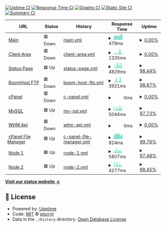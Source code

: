 [![Uptime CI](https://github.com/pythoniaweb/statusboom/workflows/Uptime%20CI/badge.svg)](https://github.com/pythoniaweb/statusboom/actions?query=workflow%3A%22Uptime+CI%22)
[![Response Time CI](https://github.com/pythoniaweb/statusboom/workflows/Response%20Time%20CI/badge.svg)](https://github.com/pythoniaweb/statusboom/actions?query=workflow%3A%22Response+Time+CI%22)
[![Graphs CI](https://github.com/pythoniaweb/statusboom/workflows/Graphs%20CI/badge.svg)](https://github.com/pythoniaweb/statusboom/actions?query=workflow%3A%22Graphs+CI%22)
[![Static Site CI](https://github.com/pythoniaweb/statusboom/workflows/Static%20Site%20CI/badge.svg)](https://github.com/pythoniaweb/statusboom/actions?query=workflow%3A%22Static+Site+CI%22)
[![Summary CI](https://github.com/pythoniaweb/statusboom/workflows/Summary%20CI/badge.svg)](https://github.com/pythoniaweb/statusboom/actions?query=workflow%3A%22Summary+CI%22)

<!--start: status pages-->
<!-- This summary is generated by Upptime (https://github.com/upptime/upptime) -->
<!-- Do not edit this manually, your changes will be overwritten -->
<!-- prettier-ignore -->
| URL | Status | History | Response Time | Uptime |
| --- | ------ | ------- | ------------- | ------ |
| <img alt="" src="https://icons.duckduckgo.com/ip3/boomhost.ml.ico" height="13"> [Main](http://boomhost.ml/index.php) | 🟥 Down | [main.yml](https://github.com/pythoniaweb/statusboom/commits/HEAD/history/main.yml) | <details><summary><img alt="Response time graph" src="./graphs/main/response-time-week.png" height="20"> 479ms</summary><br><a href="https://status.boomhost.ml/history/main"><img alt="Response time 728" src="https://img.shields.io/endpoint?url=https%3A%2F%2Fraw.githubusercontent.com%2Fpythoniaweb%2Fstatusboom%2FHEAD%2Fapi%2Fmain%2Fresponse-time.json"></a><br><a href="https://status.boomhost.ml/history/main"><img alt="24-hour response time 457" src="https://img.shields.io/endpoint?url=https%3A%2F%2Fraw.githubusercontent.com%2Fpythoniaweb%2Fstatusboom%2FHEAD%2Fapi%2Fmain%2Fresponse-time-day.json"></a><br><a href="https://status.boomhost.ml/history/main"><img alt="7-day response time 479" src="https://img.shields.io/endpoint?url=https%3A%2F%2Fraw.githubusercontent.com%2Fpythoniaweb%2Fstatusboom%2FHEAD%2Fapi%2Fmain%2Fresponse-time-week.json"></a><br><a href="https://status.boomhost.ml/history/main"><img alt="30-day response time 698" src="https://img.shields.io/endpoint?url=https%3A%2F%2Fraw.githubusercontent.com%2Fpythoniaweb%2Fstatusboom%2FHEAD%2Fapi%2Fmain%2Fresponse-time-month.json"></a><br><a href="https://status.boomhost.ml/history/main"><img alt="1-year response time 728" src="https://img.shields.io/endpoint?url=https%3A%2F%2Fraw.githubusercontent.com%2Fpythoniaweb%2Fstatusboom%2FHEAD%2Fapi%2Fmain%2Fresponse-time-year.json"></a></details> | <details><summary><a href="https://status.boomhost.ml/history/main">0.00%</a></summary><a href="https://status.boomhost.ml/history/main"><img alt="All-time uptime 63.19%" src="https://img.shields.io/endpoint?url=https%3A%2F%2Fraw.githubusercontent.com%2Fpythoniaweb%2Fstatusboom%2FHEAD%2Fapi%2Fmain%2Fuptime.json"></a><br><a href="https://status.boomhost.ml/history/main"><img alt="24-hour uptime 0.00%" src="https://img.shields.io/endpoint?url=https%3A%2F%2Fraw.githubusercontent.com%2Fpythoniaweb%2Fstatusboom%2FHEAD%2Fapi%2Fmain%2Fuptime-day.json"></a><br><a href="https://status.boomhost.ml/history/main"><img alt="7-day uptime 0.00%" src="https://img.shields.io/endpoint?url=https%3A%2F%2Fraw.githubusercontent.com%2Fpythoniaweb%2Fstatusboom%2FHEAD%2Fapi%2Fmain%2Fuptime-week.json"></a><br><a href="https://status.boomhost.ml/history/main"><img alt="30-day uptime 0.00%" src="https://img.shields.io/endpoint?url=https%3A%2F%2Fraw.githubusercontent.com%2Fpythoniaweb%2Fstatusboom%2FHEAD%2Fapi%2Fmain%2Fuptime-month.json"></a><br><a href="https://status.boomhost.ml/history/main"><img alt="1-year uptime 63.19%" src="https://img.shields.io/endpoint?url=https%3A%2F%2Fraw.githubusercontent.com%2Fpythoniaweb%2Fstatusboom%2FHEAD%2Fapi%2Fmain%2Fuptime-year.json"></a></details>
| <img alt="" src="https://icons.duckduckgo.com/ip3/area.boomhost.ml.ico" height="13"> [Client Area](http://area.boomhost.ml/login.php) | 🟥 Down | [client-area.yml](https://github.com/pythoniaweb/statusboom/commits/HEAD/history/client-area.yml) | <details><summary><img alt="Response time graph" src="./graphs/client-area/response-time-week.png" height="20"> 1335ms</summary><br><a href="https://status.boomhost.ml/history/client-area"><img alt="Response time 954" src="https://img.shields.io/endpoint?url=https%3A%2F%2Fraw.githubusercontent.com%2Fpythoniaweb%2Fstatusboom%2FHEAD%2Fapi%2Fclient-area%2Fresponse-time.json"></a><br><a href="https://status.boomhost.ml/history/client-area"><img alt="24-hour response time 775" src="https://img.shields.io/endpoint?url=https%3A%2F%2Fraw.githubusercontent.com%2Fpythoniaweb%2Fstatusboom%2FHEAD%2Fapi%2Fclient-area%2Fresponse-time-day.json"></a><br><a href="https://status.boomhost.ml/history/client-area"><img alt="7-day response time 1335" src="https://img.shields.io/endpoint?url=https%3A%2F%2Fraw.githubusercontent.com%2Fpythoniaweb%2Fstatusboom%2FHEAD%2Fapi%2Fclient-area%2Fresponse-time-week.json"></a><br><a href="https://status.boomhost.ml/history/client-area"><img alt="30-day response time 1271" src="https://img.shields.io/endpoint?url=https%3A%2F%2Fraw.githubusercontent.com%2Fpythoniaweb%2Fstatusboom%2FHEAD%2Fapi%2Fclient-area%2Fresponse-time-month.json"></a><br><a href="https://status.boomhost.ml/history/client-area"><img alt="1-year response time 954" src="https://img.shields.io/endpoint?url=https%3A%2F%2Fraw.githubusercontent.com%2Fpythoniaweb%2Fstatusboom%2FHEAD%2Fapi%2Fclient-area%2Fresponse-time-year.json"></a></details> | <details><summary><a href="https://status.boomhost.ml/history/client-area">0.00%</a></summary><a href="https://status.boomhost.ml/history/client-area"><img alt="All-time uptime 63.17%" src="https://img.shields.io/endpoint?url=https%3A%2F%2Fraw.githubusercontent.com%2Fpythoniaweb%2Fstatusboom%2FHEAD%2Fapi%2Fclient-area%2Fuptime.json"></a><br><a href="https://status.boomhost.ml/history/client-area"><img alt="24-hour uptime 0.00%" src="https://img.shields.io/endpoint?url=https%3A%2F%2Fraw.githubusercontent.com%2Fpythoniaweb%2Fstatusboom%2FHEAD%2Fapi%2Fclient-area%2Fuptime-day.json"></a><br><a href="https://status.boomhost.ml/history/client-area"><img alt="7-day uptime 0.00%" src="https://img.shields.io/endpoint?url=https%3A%2F%2Fraw.githubusercontent.com%2Fpythoniaweb%2Fstatusboom%2FHEAD%2Fapi%2Fclient-area%2Fuptime-week.json"></a><br><a href="https://status.boomhost.ml/history/client-area"><img alt="30-day uptime 0.00%" src="https://img.shields.io/endpoint?url=https%3A%2F%2Fraw.githubusercontent.com%2Fpythoniaweb%2Fstatusboom%2FHEAD%2Fapi%2Fclient-area%2Fuptime-month.json"></a><br><a href="https://status.boomhost.ml/history/client-area"><img alt="1-year uptime 63.17%" src="https://img.shields.io/endpoint?url=https%3A%2F%2Fraw.githubusercontent.com%2Fpythoniaweb%2Fstatusboom%2FHEAD%2Fapi%2Fclient-area%2Fuptime-year.json"></a></details>
| <img alt="" src="https://icons.duckduckgo.com/ip3/status.boomhost.ml.ico" height="13"> [Status Page](http://status.boomhost.ml/index.html) | 🟩 Up | [status-page.yml](https://github.com/pythoniaweb/statusboom/commits/HEAD/history/status-page.yml) | <details><summary><img alt="Response time graph" src="./graphs/status-page/response-time-week.png" height="20"> 4829ms</summary><br><a href="https://status.boomhost.ml/history/status-page"><img alt="Response time 3408" src="https://img.shields.io/endpoint?url=https%3A%2F%2Fraw.githubusercontent.com%2Fpythoniaweb%2Fstatusboom%2FHEAD%2Fapi%2Fstatus-page%2Fresponse-time.json"></a><br><a href="https://status.boomhost.ml/history/status-page"><img alt="24-hour response time 5828" src="https://img.shields.io/endpoint?url=https%3A%2F%2Fraw.githubusercontent.com%2Fpythoniaweb%2Fstatusboom%2FHEAD%2Fapi%2Fstatus-page%2Fresponse-time-day.json"></a><br><a href="https://status.boomhost.ml/history/status-page"><img alt="7-day response time 4829" src="https://img.shields.io/endpoint?url=https%3A%2F%2Fraw.githubusercontent.com%2Fpythoniaweb%2Fstatusboom%2FHEAD%2Fapi%2Fstatus-page%2Fresponse-time-week.json"></a><br><a href="https://status.boomhost.ml/history/status-page"><img alt="30-day response time 4880" src="https://img.shields.io/endpoint?url=https%3A%2F%2Fraw.githubusercontent.com%2Fpythoniaweb%2Fstatusboom%2FHEAD%2Fapi%2Fstatus-page%2Fresponse-time-month.json"></a><br><a href="https://status.boomhost.ml/history/status-page"><img alt="1-year response time 3408" src="https://img.shields.io/endpoint?url=https%3A%2F%2Fraw.githubusercontent.com%2Fpythoniaweb%2Fstatusboom%2FHEAD%2Fapi%2Fstatus-page%2Fresponse-time-year.json"></a></details> | <details><summary><a href="https://status.boomhost.ml/history/status-page">98.44%</a></summary><a href="https://status.boomhost.ml/history/status-page"><img alt="All-time uptime 41.64%" src="https://img.shields.io/endpoint?url=https%3A%2F%2Fraw.githubusercontent.com%2Fpythoniaweb%2Fstatusboom%2FHEAD%2Fapi%2Fstatus-page%2Fuptime.json"></a><br><a href="https://status.boomhost.ml/history/status-page"><img alt="24-hour uptime 97.36%" src="https://img.shields.io/endpoint?url=https%3A%2F%2Fraw.githubusercontent.com%2Fpythoniaweb%2Fstatusboom%2FHEAD%2Fapi%2Fstatus-page%2Fuptime-day.json"></a><br><a href="https://status.boomhost.ml/history/status-page"><img alt="7-day uptime 98.44%" src="https://img.shields.io/endpoint?url=https%3A%2F%2Fraw.githubusercontent.com%2Fpythoniaweb%2Fstatusboom%2FHEAD%2Fapi%2Fstatus-page%2Fuptime-week.json"></a><br><a href="https://status.boomhost.ml/history/status-page"><img alt="30-day uptime 94.08%" src="https://img.shields.io/endpoint?url=https%3A%2F%2Fraw.githubusercontent.com%2Fpythoniaweb%2Fstatusboom%2FHEAD%2Fapi%2Fstatus-page%2Fuptime-month.json"></a><br><a href="https://status.boomhost.ml/history/status-page"><img alt="1-year uptime 41.64%" src="https://img.shields.io/endpoint?url=https%3A%2F%2Fraw.githubusercontent.com%2Fpythoniaweb%2Fstatusboom%2FHEAD%2Fapi%2Fstatus-page%2Fuptime-year.json"></a></details>
| <img alt="" src="https://icons.duckduckgo.com/ip3/myftp.boomhost.ml.ico" height="13"> [BoomHost FTP](http://myftp.boomhost.ml/index.html) | 🟥 Down | [boom-host-ftp.yml](https://github.com/pythoniaweb/statusboom/commits/HEAD/history/boom-host-ftp.yml) | <details><summary><img alt="Response time graph" src="./graphs/boom-host-ftp/response-time-week.png" height="20"> 3921ms</summary><br><a href="https://status.boomhost.ml/history/boom-host-ftp"><img alt="Response time 2637" src="https://img.shields.io/endpoint?url=https%3A%2F%2Fraw.githubusercontent.com%2Fpythoniaweb%2Fstatusboom%2FHEAD%2Fapi%2Fboom-host-ftp%2Fresponse-time.json"></a><br><a href="https://status.boomhost.ml/history/boom-host-ftp"><img alt="24-hour response time 5781" src="https://img.shields.io/endpoint?url=https%3A%2F%2Fraw.githubusercontent.com%2Fpythoniaweb%2Fstatusboom%2FHEAD%2Fapi%2Fboom-host-ftp%2Fresponse-time-day.json"></a><br><a href="https://status.boomhost.ml/history/boom-host-ftp"><img alt="7-day response time 3921" src="https://img.shields.io/endpoint?url=https%3A%2F%2Fraw.githubusercontent.com%2Fpythoniaweb%2Fstatusboom%2FHEAD%2Fapi%2Fboom-host-ftp%2Fresponse-time-week.json"></a><br><a href="https://status.boomhost.ml/history/boom-host-ftp"><img alt="30-day response time 3934" src="https://img.shields.io/endpoint?url=https%3A%2F%2Fraw.githubusercontent.com%2Fpythoniaweb%2Fstatusboom%2FHEAD%2Fapi%2Fboom-host-ftp%2Fresponse-time-month.json"></a><br><a href="https://status.boomhost.ml/history/boom-host-ftp"><img alt="1-year response time 2637" src="https://img.shields.io/endpoint?url=https%3A%2F%2Fraw.githubusercontent.com%2Fpythoniaweb%2Fstatusboom%2FHEAD%2Fapi%2Fboom-host-ftp%2Fresponse-time-year.json"></a></details> | <details><summary><a href="https://status.boomhost.ml/history/boom-host-ftp">98.87%</a></summary><a href="https://status.boomhost.ml/history/boom-host-ftp"><img alt="All-time uptime 98.58%" src="https://img.shields.io/endpoint?url=https%3A%2F%2Fraw.githubusercontent.com%2Fpythoniaweb%2Fstatusboom%2FHEAD%2Fapi%2Fboom-host-ftp%2Fuptime.json"></a><br><a href="https://status.boomhost.ml/history/boom-host-ftp"><img alt="24-hour uptime 95.95%" src="https://img.shields.io/endpoint?url=https%3A%2F%2Fraw.githubusercontent.com%2Fpythoniaweb%2Fstatusboom%2FHEAD%2Fapi%2Fboom-host-ftp%2Fuptime-day.json"></a><br><a href="https://status.boomhost.ml/history/boom-host-ftp"><img alt="7-day uptime 98.87%" src="https://img.shields.io/endpoint?url=https%3A%2F%2Fraw.githubusercontent.com%2Fpythoniaweb%2Fstatusboom%2FHEAD%2Fapi%2Fboom-host-ftp%2Fuptime-week.json"></a><br><a href="https://status.boomhost.ml/history/boom-host-ftp"><img alt="30-day uptime 95.99%" src="https://img.shields.io/endpoint?url=https%3A%2F%2Fraw.githubusercontent.com%2Fpythoniaweb%2Fstatusboom%2FHEAD%2Fapi%2Fboom-host-ftp%2Fuptime-month.json"></a><br><a href="https://status.boomhost.ml/history/boom-host-ftp"><img alt="1-year uptime 98.58%" src="https://img.shields.io/endpoint?url=https%3A%2F%2Fraw.githubusercontent.com%2Fpythoniaweb%2Fstatusboom%2FHEAD%2Fapi%2Fboom-host-ftp%2Fuptime-year.json"></a></details>
| <img alt="" src="https://icons.duckduckgo.com/ip3/cpanel.boomhost.ml.ico" height="13"> [cPanel](https://cpanel.boomhost.ml) | 🟥 Down | [c-panel.yml](https://github.com/pythoniaweb/statusboom/commits/HEAD/history/c-panel.yml) | <details><summary><img alt="Response time graph" src="./graphs/c-panel/response-time-week.png" height="20"> 0ms</summary><br><a href="https://status.boomhost.ml/history/c-panel"><img alt="Response time 1035" src="https://img.shields.io/endpoint?url=https%3A%2F%2Fraw.githubusercontent.com%2Fpythoniaweb%2Fstatusboom%2FHEAD%2Fapi%2Fc-panel%2Fresponse-time.json"></a><br><a href="https://status.boomhost.ml/history/c-panel"><img alt="24-hour response time 0" src="https://img.shields.io/endpoint?url=https%3A%2F%2Fraw.githubusercontent.com%2Fpythoniaweb%2Fstatusboom%2FHEAD%2Fapi%2Fc-panel%2Fresponse-time-day.json"></a><br><a href="https://status.boomhost.ml/history/c-panel"><img alt="7-day response time 0" src="https://img.shields.io/endpoint?url=https%3A%2F%2Fraw.githubusercontent.com%2Fpythoniaweb%2Fstatusboom%2FHEAD%2Fapi%2Fc-panel%2Fresponse-time-week.json"></a><br><a href="https://status.boomhost.ml/history/c-panel"><img alt="30-day response time 0" src="https://img.shields.io/endpoint?url=https%3A%2F%2Fraw.githubusercontent.com%2Fpythoniaweb%2Fstatusboom%2FHEAD%2Fapi%2Fc-panel%2Fresponse-time-month.json"></a><br><a href="https://status.boomhost.ml/history/c-panel"><img alt="1-year response time 1035" src="https://img.shields.io/endpoint?url=https%3A%2F%2Fraw.githubusercontent.com%2Fpythoniaweb%2Fstatusboom%2FHEAD%2Fapi%2Fc-panel%2Fresponse-time-year.json"></a></details> | <details><summary><a href="https://status.boomhost.ml/history/c-panel">0.00%</a></summary><a href="https://status.boomhost.ml/history/c-panel"><img alt="All-time uptime 63.20%" src="https://img.shields.io/endpoint?url=https%3A%2F%2Fraw.githubusercontent.com%2Fpythoniaweb%2Fstatusboom%2FHEAD%2Fapi%2Fc-panel%2Fuptime.json"></a><br><a href="https://status.boomhost.ml/history/c-panel"><img alt="24-hour uptime 0.00%" src="https://img.shields.io/endpoint?url=https%3A%2F%2Fraw.githubusercontent.com%2Fpythoniaweb%2Fstatusboom%2FHEAD%2Fapi%2Fc-panel%2Fuptime-day.json"></a><br><a href="https://status.boomhost.ml/history/c-panel"><img alt="7-day uptime 0.00%" src="https://img.shields.io/endpoint?url=https%3A%2F%2Fraw.githubusercontent.com%2Fpythoniaweb%2Fstatusboom%2FHEAD%2Fapi%2Fc-panel%2Fuptime-week.json"></a><br><a href="https://status.boomhost.ml/history/c-panel"><img alt="30-day uptime 0.00%" src="https://img.shields.io/endpoint?url=https%3A%2F%2Fraw.githubusercontent.com%2Fpythoniaweb%2Fstatusboom%2FHEAD%2Fapi%2Fc-panel%2Fuptime-month.json"></a><br><a href="https://status.boomhost.ml/history/c-panel"><img alt="1-year uptime 63.20%" src="https://img.shields.io/endpoint?url=https%3A%2F%2Fraw.githubusercontent.com%2Fpythoniaweb%2Fstatusboom%2FHEAD%2Fapi%2Fc-panel%2Fuptime-year.json"></a></details>
| <img alt="" src="https://icons.duckduckgo.com/ip3/mysql.boomhost.ml.ico" height="13"> [MySQL](http://mysql.boomhost.ml/index.html) | 🟩 Up | [my-sql.yml](https://github.com/pythoniaweb/statusboom/commits/HEAD/history/my-sql.yml) | <details><summary><img alt="Response time graph" src="./graphs/my-sql/response-time-week.png" height="20"> 5044ms</summary><br><a href="https://status.boomhost.ml/history/my-sql"><img alt="Response time 3005" src="https://img.shields.io/endpoint?url=https%3A%2F%2Fraw.githubusercontent.com%2Fpythoniaweb%2Fstatusboom%2FHEAD%2Fapi%2Fmy-sql%2Fresponse-time.json"></a><br><a href="https://status.boomhost.ml/history/my-sql"><img alt="24-hour response time 4883" src="https://img.shields.io/endpoint?url=https%3A%2F%2Fraw.githubusercontent.com%2Fpythoniaweb%2Fstatusboom%2FHEAD%2Fapi%2Fmy-sql%2Fresponse-time-day.json"></a><br><a href="https://status.boomhost.ml/history/my-sql"><img alt="7-day response time 5044" src="https://img.shields.io/endpoint?url=https%3A%2F%2Fraw.githubusercontent.com%2Fpythoniaweb%2Fstatusboom%2FHEAD%2Fapi%2Fmy-sql%2Fresponse-time-week.json"></a><br><a href="https://status.boomhost.ml/history/my-sql"><img alt="30-day response time 4606" src="https://img.shields.io/endpoint?url=https%3A%2F%2Fraw.githubusercontent.com%2Fpythoniaweb%2Fstatusboom%2FHEAD%2Fapi%2Fmy-sql%2Fresponse-time-month.json"></a><br><a href="https://status.boomhost.ml/history/my-sql"><img alt="1-year response time 3005" src="https://img.shields.io/endpoint?url=https%3A%2F%2Fraw.githubusercontent.com%2Fpythoniaweb%2Fstatusboom%2FHEAD%2Fapi%2Fmy-sql%2Fresponse-time-year.json"></a></details> | <details><summary><a href="https://status.boomhost.ml/history/my-sql">97.73%</a></summary><a href="https://status.boomhost.ml/history/my-sql"><img alt="All-time uptime 98.58%" src="https://img.shields.io/endpoint?url=https%3A%2F%2Fraw.githubusercontent.com%2Fpythoniaweb%2Fstatusboom%2FHEAD%2Fapi%2Fmy-sql%2Fuptime.json"></a><br><a href="https://status.boomhost.ml/history/my-sql"><img alt="24-hour uptime 97.20%" src="https://img.shields.io/endpoint?url=https%3A%2F%2Fraw.githubusercontent.com%2Fpythoniaweb%2Fstatusboom%2FHEAD%2Fapi%2Fmy-sql%2Fuptime-day.json"></a><br><a href="https://status.boomhost.ml/history/my-sql"><img alt="7-day uptime 97.73%" src="https://img.shields.io/endpoint?url=https%3A%2F%2Fraw.githubusercontent.com%2Fpythoniaweb%2Fstatusboom%2FHEAD%2Fapi%2Fmy-sql%2Fuptime-week.json"></a><br><a href="https://status.boomhost.ml/history/my-sql"><img alt="30-day uptime 95.55%" src="https://img.shields.io/endpoint?url=https%3A%2F%2Fraw.githubusercontent.com%2Fpythoniaweb%2Fstatusboom%2FHEAD%2Fapi%2Fmy-sql%2Fuptime-month.json"></a><br><a href="https://status.boomhost.ml/history/my-sql"><img alt="1-year uptime 98.58%" src="https://img.shields.io/endpoint?url=https%3A%2F%2Fraw.githubusercontent.com%2Fpythoniaweb%2Fstatusboom%2FHEAD%2Fapi%2Fmy-sql%2Fuptime-year.json"></a></details>
| <img alt="" src="https://icons.duckduckgo.com/ip3/cpanel.boomhost.ml.ico" height="13"> [WHM Api](https://cpanel.boomhost.ml) | 🟥 Down | [whm-api.yml](https://github.com/pythoniaweb/statusboom/commits/HEAD/history/whm-api.yml) | <details><summary><img alt="Response time graph" src="./graphs/whm-api/response-time-week.png" height="20"> 0ms</summary><br><a href="https://status.boomhost.ml/history/whm-api"><img alt="Response time 235" src="https://img.shields.io/endpoint?url=https%3A%2F%2Fraw.githubusercontent.com%2Fpythoniaweb%2Fstatusboom%2FHEAD%2Fapi%2Fwhm-api%2Fresponse-time.json"></a><br><a href="https://status.boomhost.ml/history/whm-api"><img alt="24-hour response time 0" src="https://img.shields.io/endpoint?url=https%3A%2F%2Fraw.githubusercontent.com%2Fpythoniaweb%2Fstatusboom%2FHEAD%2Fapi%2Fwhm-api%2Fresponse-time-day.json"></a><br><a href="https://status.boomhost.ml/history/whm-api"><img alt="7-day response time 0" src="https://img.shields.io/endpoint?url=https%3A%2F%2Fraw.githubusercontent.com%2Fpythoniaweb%2Fstatusboom%2FHEAD%2Fapi%2Fwhm-api%2Fresponse-time-week.json"></a><br><a href="https://status.boomhost.ml/history/whm-api"><img alt="30-day response time 0" src="https://img.shields.io/endpoint?url=https%3A%2F%2Fraw.githubusercontent.com%2Fpythoniaweb%2Fstatusboom%2FHEAD%2Fapi%2Fwhm-api%2Fresponse-time-month.json"></a><br><a href="https://status.boomhost.ml/history/whm-api"><img alt="1-year response time 235" src="https://img.shields.io/endpoint?url=https%3A%2F%2Fraw.githubusercontent.com%2Fpythoniaweb%2Fstatusboom%2FHEAD%2Fapi%2Fwhm-api%2Fresponse-time-year.json"></a></details> | <details><summary><a href="https://status.boomhost.ml/history/whm-api">0.00%</a></summary><a href="https://status.boomhost.ml/history/whm-api"><img alt="All-time uptime 63.17%" src="https://img.shields.io/endpoint?url=https%3A%2F%2Fraw.githubusercontent.com%2Fpythoniaweb%2Fstatusboom%2FHEAD%2Fapi%2Fwhm-api%2Fuptime.json"></a><br><a href="https://status.boomhost.ml/history/whm-api"><img alt="24-hour uptime 0.00%" src="https://img.shields.io/endpoint?url=https%3A%2F%2Fraw.githubusercontent.com%2Fpythoniaweb%2Fstatusboom%2FHEAD%2Fapi%2Fwhm-api%2Fuptime-day.json"></a><br><a href="https://status.boomhost.ml/history/whm-api"><img alt="7-day uptime 0.00%" src="https://img.shields.io/endpoint?url=https%3A%2F%2Fraw.githubusercontent.com%2Fpythoniaweb%2Fstatusboom%2FHEAD%2Fapi%2Fwhm-api%2Fuptime-week.json"></a><br><a href="https://status.boomhost.ml/history/whm-api"><img alt="30-day uptime 0.00%" src="https://img.shields.io/endpoint?url=https%3A%2F%2Fraw.githubusercontent.com%2Fpythoniaweb%2Fstatusboom%2FHEAD%2Fapi%2Fwhm-api%2Fuptime-month.json"></a><br><a href="https://status.boomhost.ml/history/whm-api"><img alt="1-year uptime 63.17%" src="https://img.shields.io/endpoint?url=https%3A%2F%2Fraw.githubusercontent.com%2Fpythoniaweb%2Fstatusboom%2FHEAD%2Fapi%2Fwhm-api%2Fuptime-year.json"></a></details>
| <img alt="" src="https://icons.duckduckgo.com/ip3/filemanager.ai.ico" height="13"> [cPanel File Manager](https://filemanager.ai/new/) | 🟩 Up | [c-panel-file-manager.yml](https://github.com/pythoniaweb/statusboom/commits/HEAD/history/c-panel-file-manager.yml) | <details><summary><img alt="Response time graph" src="./graphs/c-panel-file-manager/response-time-week.png" height="20"> 924ms</summary><br><a href="https://status.boomhost.ml/history/c-panel-file-manager"><img alt="Response time 789" src="https://img.shields.io/endpoint?url=https%3A%2F%2Fraw.githubusercontent.com%2Fpythoniaweb%2Fstatusboom%2FHEAD%2Fapi%2Fc-panel-file-manager%2Fresponse-time.json"></a><br><a href="https://status.boomhost.ml/history/c-panel-file-manager"><img alt="24-hour response time 1012" src="https://img.shields.io/endpoint?url=https%3A%2F%2Fraw.githubusercontent.com%2Fpythoniaweb%2Fstatusboom%2FHEAD%2Fapi%2Fc-panel-file-manager%2Fresponse-time-day.json"></a><br><a href="https://status.boomhost.ml/history/c-panel-file-manager"><img alt="7-day response time 924" src="https://img.shields.io/endpoint?url=https%3A%2F%2Fraw.githubusercontent.com%2Fpythoniaweb%2Fstatusboom%2FHEAD%2Fapi%2Fc-panel-file-manager%2Fresponse-time-week.json"></a><br><a href="https://status.boomhost.ml/history/c-panel-file-manager"><img alt="30-day response time 808" src="https://img.shields.io/endpoint?url=https%3A%2F%2Fraw.githubusercontent.com%2Fpythoniaweb%2Fstatusboom%2FHEAD%2Fapi%2Fc-panel-file-manager%2Fresponse-time-month.json"></a><br><a href="https://status.boomhost.ml/history/c-panel-file-manager"><img alt="1-year response time 789" src="https://img.shields.io/endpoint?url=https%3A%2F%2Fraw.githubusercontent.com%2Fpythoniaweb%2Fstatusboom%2FHEAD%2Fapi%2Fc-panel-file-manager%2Fresponse-time-year.json"></a></details> | <details><summary><a href="https://status.boomhost.ml/history/c-panel-file-manager">99.76%</a></summary><a href="https://status.boomhost.ml/history/c-panel-file-manager"><img alt="All-time uptime 98.28%" src="https://img.shields.io/endpoint?url=https%3A%2F%2Fraw.githubusercontent.com%2Fpythoniaweb%2Fstatusboom%2FHEAD%2Fapi%2Fc-panel-file-manager%2Fuptime.json"></a><br><a href="https://status.boomhost.ml/history/c-panel-file-manager"><img alt="24-hour uptime 100.00%" src="https://img.shields.io/endpoint?url=https%3A%2F%2Fraw.githubusercontent.com%2Fpythoniaweb%2Fstatusboom%2FHEAD%2Fapi%2Fc-panel-file-manager%2Fuptime-day.json"></a><br><a href="https://status.boomhost.ml/history/c-panel-file-manager"><img alt="7-day uptime 99.76%" src="https://img.shields.io/endpoint?url=https%3A%2F%2Fraw.githubusercontent.com%2Fpythoniaweb%2Fstatusboom%2FHEAD%2Fapi%2Fc-panel-file-manager%2Fuptime-week.json"></a><br><a href="https://status.boomhost.ml/history/c-panel-file-manager"><img alt="30-day uptime 93.73%" src="https://img.shields.io/endpoint?url=https%3A%2F%2Fraw.githubusercontent.com%2Fpythoniaweb%2Fstatusboom%2FHEAD%2Fapi%2Fc-panel-file-manager%2Fuptime-month.json"></a><br><a href="https://status.boomhost.ml/history/c-panel-file-manager"><img alt="1-year uptime 98.28%" src="https://img.shields.io/endpoint?url=https%3A%2F%2Fraw.githubusercontent.com%2Fpythoniaweb%2Fstatusboom%2FHEAD%2Fapi%2Fc-panel-file-manager%2Fuptime-year.json"></a></details>
| <img alt="" src="https://icons.duckduckgo.com/ip3/nodea.boomhost.ml.ico" height="13"> [Node 1](http://nodea.boomhost.ml/index.html) | 🟩 Up | [node-1.yml](https://github.com/pythoniaweb/statusboom/commits/HEAD/history/node-1.yml) | <details><summary><img alt="Response time graph" src="./graphs/node-1/response-time-week.png" height="20"> 5807ms</summary><br><a href="https://status.boomhost.ml/history/node-1"><img alt="Response time 3336" src="https://img.shields.io/endpoint?url=https%3A%2F%2Fraw.githubusercontent.com%2Fpythoniaweb%2Fstatusboom%2FHEAD%2Fapi%2Fnode-1%2Fresponse-time.json"></a><br><a href="https://status.boomhost.ml/history/node-1"><img alt="24-hour response time 5792" src="https://img.shields.io/endpoint?url=https%3A%2F%2Fraw.githubusercontent.com%2Fpythoniaweb%2Fstatusboom%2FHEAD%2Fapi%2Fnode-1%2Fresponse-time-day.json"></a><br><a href="https://status.boomhost.ml/history/node-1"><img alt="7-day response time 5807" src="https://img.shields.io/endpoint?url=https%3A%2F%2Fraw.githubusercontent.com%2Fpythoniaweb%2Fstatusboom%2FHEAD%2Fapi%2Fnode-1%2Fresponse-time-week.json"></a><br><a href="https://status.boomhost.ml/history/node-1"><img alt="30-day response time 5717" src="https://img.shields.io/endpoint?url=https%3A%2F%2Fraw.githubusercontent.com%2Fpythoniaweb%2Fstatusboom%2FHEAD%2Fapi%2Fnode-1%2Fresponse-time-month.json"></a><br><a href="https://status.boomhost.ml/history/node-1"><img alt="1-year response time 3336" src="https://img.shields.io/endpoint?url=https%3A%2F%2Fraw.githubusercontent.com%2Fpythoniaweb%2Fstatusboom%2FHEAD%2Fapi%2Fnode-1%2Fresponse-time-year.json"></a></details> | <details><summary><a href="https://status.boomhost.ml/history/node-1">97.48%</a></summary><a href="https://status.boomhost.ml/history/node-1"><img alt="All-time uptime 98.03%" src="https://img.shields.io/endpoint?url=https%3A%2F%2Fraw.githubusercontent.com%2Fpythoniaweb%2Fstatusboom%2FHEAD%2Fapi%2Fnode-1%2Fuptime.json"></a><br><a href="https://status.boomhost.ml/history/node-1"><img alt="24-hour uptime 93.10%" src="https://img.shields.io/endpoint?url=https%3A%2F%2Fraw.githubusercontent.com%2Fpythoniaweb%2Fstatusboom%2FHEAD%2Fapi%2Fnode-1%2Fuptime-day.json"></a><br><a href="https://status.boomhost.ml/history/node-1"><img alt="7-day uptime 97.48%" src="https://img.shields.io/endpoint?url=https%3A%2F%2Fraw.githubusercontent.com%2Fpythoniaweb%2Fstatusboom%2FHEAD%2Fapi%2Fnode-1%2Fuptime-week.json"></a><br><a href="https://status.boomhost.ml/history/node-1"><img alt="30-day uptime 94.07%" src="https://img.shields.io/endpoint?url=https%3A%2F%2Fraw.githubusercontent.com%2Fpythoniaweb%2Fstatusboom%2FHEAD%2Fapi%2Fnode-1%2Fuptime-month.json"></a><br><a href="https://status.boomhost.ml/history/node-1"><img alt="1-year uptime 98.03%" src="https://img.shields.io/endpoint?url=https%3A%2F%2Fraw.githubusercontent.com%2Fpythoniaweb%2Fstatusboom%2FHEAD%2Fapi%2Fnode-1%2Fuptime-year.json"></a></details>
| <img alt="" src="https://icons.duckduckgo.com/ip3/nodeb.boomhost.ml.ico" height="13"> [Node 2](http://nodeb.boomhost.ml/index.html) | 🟩 Up | [node-2.yml](https://github.com/pythoniaweb/statusboom/commits/HEAD/history/node-2.yml) | <details><summary><img alt="Response time graph" src="./graphs/node-2/response-time-week.png" height="20"> 4277ms</summary><br><a href="https://status.boomhost.ml/history/node-2"><img alt="Response time 2495" src="https://img.shields.io/endpoint?url=https%3A%2F%2Fraw.githubusercontent.com%2Fpythoniaweb%2Fstatusboom%2FHEAD%2Fapi%2Fnode-2%2Fresponse-time.json"></a><br><a href="https://status.boomhost.ml/history/node-2"><img alt="24-hour response time 660" src="https://img.shields.io/endpoint?url=https%3A%2F%2Fraw.githubusercontent.com%2Fpythoniaweb%2Fstatusboom%2FHEAD%2Fapi%2Fnode-2%2Fresponse-time-day.json"></a><br><a href="https://status.boomhost.ml/history/node-2"><img alt="7-day response time 4277" src="https://img.shields.io/endpoint?url=https%3A%2F%2Fraw.githubusercontent.com%2Fpythoniaweb%2Fstatusboom%2FHEAD%2Fapi%2Fnode-2%2Fresponse-time-week.json"></a><br><a href="https://status.boomhost.ml/history/node-2"><img alt="30-day response time 4472" src="https://img.shields.io/endpoint?url=https%3A%2F%2Fraw.githubusercontent.com%2Fpythoniaweb%2Fstatusboom%2FHEAD%2Fapi%2Fnode-2%2Fresponse-time-month.json"></a><br><a href="https://status.boomhost.ml/history/node-2"><img alt="1-year response time 2495" src="https://img.shields.io/endpoint?url=https%3A%2F%2Fraw.githubusercontent.com%2Fpythoniaweb%2Fstatusboom%2FHEAD%2Fapi%2Fnode-2%2Fresponse-time-year.json"></a></details> | <details><summary><a href="https://status.boomhost.ml/history/node-2">98.45%</a></summary><a href="https://status.boomhost.ml/history/node-2"><img alt="All-time uptime 98.68%" src="https://img.shields.io/endpoint?url=https%3A%2F%2Fraw.githubusercontent.com%2Fpythoniaweb%2Fstatusboom%2FHEAD%2Fapi%2Fnode-2%2Fuptime.json"></a><br><a href="https://status.boomhost.ml/history/node-2"><img alt="24-hour uptime 100.00%" src="https://img.shields.io/endpoint?url=https%3A%2F%2Fraw.githubusercontent.com%2Fpythoniaweb%2Fstatusboom%2FHEAD%2Fapi%2Fnode-2%2Fuptime-day.json"></a><br><a href="https://status.boomhost.ml/history/node-2"><img alt="7-day uptime 98.45%" src="https://img.shields.io/endpoint?url=https%3A%2F%2Fraw.githubusercontent.com%2Fpythoniaweb%2Fstatusboom%2FHEAD%2Fapi%2Fnode-2%2Fuptime-week.json"></a><br><a href="https://status.boomhost.ml/history/node-2"><img alt="30-day uptime 96.36%" src="https://img.shields.io/endpoint?url=https%3A%2F%2Fraw.githubusercontent.com%2Fpythoniaweb%2Fstatusboom%2FHEAD%2Fapi%2Fnode-2%2Fuptime-month.json"></a><br><a href="https://status.boomhost.ml/history/node-2"><img alt="1-year uptime 98.68%" src="https://img.shields.io/endpoint?url=https%3A%2F%2Fraw.githubusercontent.com%2Fpythoniaweb%2Fstatusboom%2FHEAD%2Fapi%2Fnode-2%2Fuptime-year.json"></a></details>

<!--end: status pages-->

[**Visit our status website →**](https://status.boomhost.ml)

## 📄 License

- Powered by: [Upptime](https://github.com/upptime/upptime)
- Code: [MIT](./LICENSE) © [plurryt](https://fireurl.ga)
- Data in the `./history` directory: [Open Database License](https://opendatacommons.org/licenses/odbl/1-0/)
